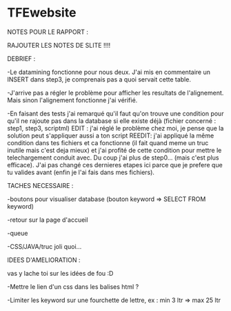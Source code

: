 # TFEwebsite

NOTES POUR LE RAPPORT :

RAJOUTER LES NOTES DE SLITE !!!!



DEBRIEF :

-Le datamining fonctionne pour nous deux. J'ai mis en commentaire un INSERT dans step3, je comprenais pas a quoi servait cette table.

-J'arrive pas a régler le problème pour afficher les resultats de l'alignement. Mais sinon l'alignement fonctionne j'ai vérifié.

-En faisant des tests j'ai remarqué qu'il faut qu'on trouve une condition pour qu'il ne rajoute pas dans la database si elle existe déjà (fichier concerné : step1, step3, scriptml) EDIT : j'ai réglé le problème chez moi, je pense que la solution peut s'appliquer aussi a ton script
REEDIT: j'ai appliqué la même condition dans tes fichiers et ca fonctionne (il fait quand meme un truc inutile mais c'est deja mieux) et j'ai profité de cette condition pour mettre le telechargement conduit avec. Du coup j'ai plus de step0... (mais c'est plus efficace). J'ai pas changé ces dernieres etapes ici parce que je prefere que tu valides avant (enfin je l'ai fais dans mes fichiers).


TACHES NECESSAIRE :

-boutons pour visualiser database (bouton keyword => SELECT FROM keyword)

-retour sur la page d'accueil

-queue

-CSS/JAVA/truc joli quoi...

IDEES D'AMELIORATION :

vas y lache toi sur les idées de fou :D

-Mettre le lien d'un css dans les balises html ?

-Limiter les keyword sur une fourchette de lettre, ex : min 3 ltr => max 25 ltr
